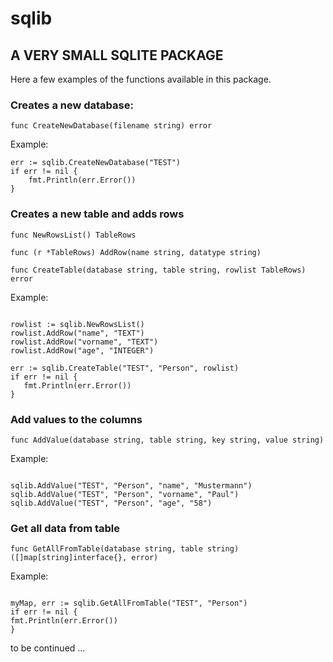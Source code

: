# sqlib
## A VERY SMALL SQLITE PACKAGE

Here a few examples of the functions available in this package.

### Creates a new database:

```
func CreateNewDatabase(filename string) error
```
Example:
```
err := sqlib.CreateNewDatabase("TEST")
if err != nil {
	fmt.Println(err.Error())
}
```  

### Creates a new table and adds rows

```
func NewRowsList() TableRows
```
```
func (r *TableRows) AddRow(name string, datatype string)
```
```
func CreateTable(database string, table string, rowlist TableRows) error
```
Example:
```

rowlist := sqlib.NewRowsList() 
rowlist.AddRow("name", "TEXT") 
rowlist.AddRow("vorname", "TEXT")
rowlist.AddRow("age", "INTEGER")

err := sqlib.CreateTable("TEST", "Person", rowlist) 
if err != nil {
   fmt.Println(err.Error())
}

```

### Add values to the columns

```
func AddValue(database string, table string, key string, value string)
```
Example:
```

sqlib.AddValue("TEST", "Person", "name", "Mustermann")
sqlib.AddValue("TEST", "Person", "vorname", "Paul")
sqlib.AddValue("TEST", "Person", "age", "58")

```

### Get all data from table

```
func GetAllFromTable(database string, table string) ([]map[string]interface{}, error)
```
Example:
```

myMap, err := sqlib.GetAllFromTable("TEST", "Person")
if err != nil {
fmt.Println(err.Error())
}

```

to be continued ...

